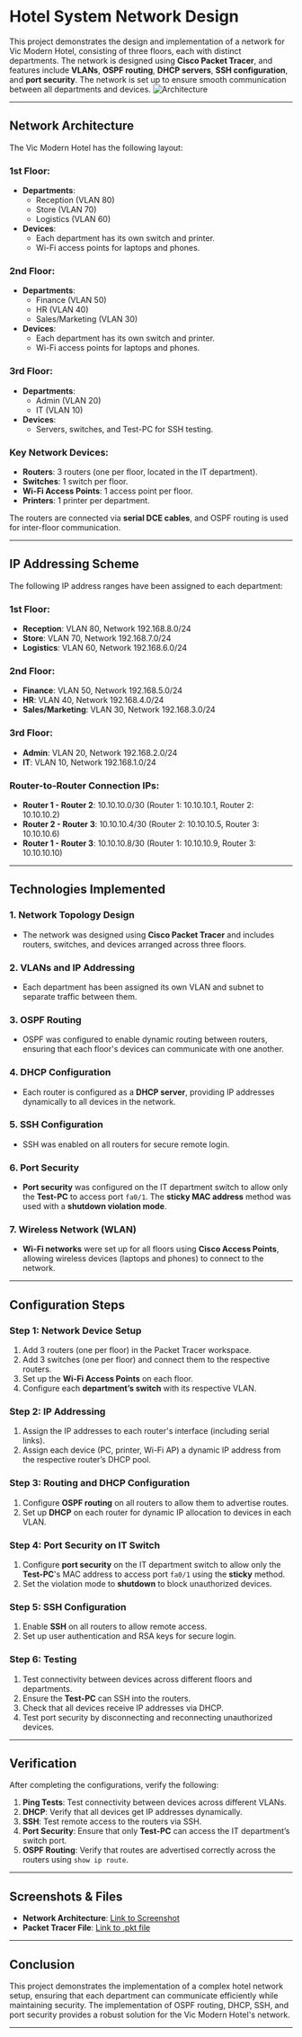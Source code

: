 
# Hotel System Network Design 


This project demonstrates the design and implementation of a network for Vic Modern Hotel, consisting of three floors, each with distinct departments. The network is designed using **Cisco Packet Tracer**, and features include **VLANs**, **OSPF routing**, **DHCP servers**, **SSH configuration**, and **port security**. The network is set up to ensure smooth communication between all departments and devices.
![Architecture](1.png)

---

## Network Architecture

The Vic Modern Hotel has the following layout:

### 1st Floor:
- **Departments**:
  - Reception (VLAN 80)
  - Store (VLAN 70)
  - Logistics (VLAN 60)
- **Devices**:
  - Each department has its own switch and printer.
  - Wi-Fi access points for laptops and phones.
  
### 2nd Floor:
- **Departments**:
  - Finance (VLAN 50)
  - HR (VLAN 40)
  - Sales/Marketing (VLAN 30)
- **Devices**:
  - Each department has its own switch and printer.
  - Wi-Fi access points for laptops and phones.

### 3rd Floor:
- **Departments**:
  - Admin (VLAN 20)
  - IT (VLAN 10)
- **Devices**:
  - Servers, switches, and Test-PC for SSH testing.

### Key Network Devices:
- **Routers**: 3 routers (one per floor, located in the IT department).
- **Switches**: 1 switch per floor.
- **Wi-Fi Access Points**: 1 access point per floor.
- **Printers**: 1 printer per department.
  
The routers are connected via **serial DCE cables**, and OSPF routing is used for inter-floor communication.

---

## IP Addressing Scheme

The following IP address ranges have been assigned to each department:

### 1st Floor:
- **Reception**: VLAN 80, Network 192.168.8.0/24
- **Store**: VLAN 70, Network 192.168.7.0/24
- **Logistics**: VLAN 60, Network 192.168.6.0/24

### 2nd Floor:
- **Finance**: VLAN 50, Network 192.168.5.0/24
- **HR**: VLAN 40, Network 192.168.4.0/24
- **Sales/Marketing**: VLAN 30, Network 192.168.3.0/24

### 3rd Floor:
- **Admin**: VLAN 20, Network 192.168.2.0/24
- **IT**: VLAN 10, Network 192.168.1.0/24

### Router-to-Router Connection IPs:
- **Router 1 - Router 2**: 10.10.10.0/30 (Router 1: 10.10.10.1, Router 2: 10.10.10.2)
- **Router 2 - Router 3**: 10.10.10.4/30 (Router 2: 10.10.10.5, Router 3: 10.10.10.6)
- **Router 1 - Router 3**: 10.10.10.8/30 (Router 1: 10.10.10.9, Router 3: 10.10.10.10)

---

## Technologies Implemented

### 1. **Network Topology Design**
- The network was designed using **Cisco Packet Tracer** and includes routers, switches, and devices arranged across three floors.
  
### 2. **VLANs and IP Addressing**
- Each department has been assigned its own VLAN and subnet to separate traffic between them.
  
### 3. **OSPF Routing**
- OSPF was configured to enable dynamic routing between routers, ensuring that each floor's devices can communicate with one another.
  
### 4. **DHCP Configuration**
- Each router is configured as a **DHCP server**, providing IP addresses dynamically to all devices in the network.
  
### 5. **SSH Configuration**
- SSH was enabled on all routers for secure remote login.

### 6. **Port Security**
- **Port security** was configured on the IT department switch to allow only the **Test-PC** to access port `fa0/1`. The **sticky MAC address** method was used with a **shutdown violation mode**.

### 7. **Wireless Network (WLAN)**
- **Wi-Fi networks** were set up for all floors using **Cisco Access Points**, allowing wireless devices (laptops and phones) to connect to the network.

---

## Configuration Steps

### Step 1: **Network Device Setup**
1. Add 3 routers (one per floor) in the Packet Tracer workspace.
2. Add 3 switches (one per floor) and connect them to the respective routers.
3. Set up the **Wi-Fi Access Points** on each floor.
4. Configure each **department’s switch** with its respective VLAN.

### Step 2: **IP Addressing**
1. Assign the IP addresses to each router's interface (including serial links).
2. Assign each device (PC, printer, Wi-Fi AP) a dynamic IP address from the respective router’s DHCP pool.

### Step 3: **Routing and DHCP Configuration**
1. Configure **OSPF routing** on all routers to allow them to advertise routes.
2. Set up **DHCP** on each router for dynamic IP allocation to devices in each VLAN.
  
### Step 4: **Port Security on IT Switch**
1. Configure **port security** on the IT department switch to allow only the **Test-PC**'s MAC address to access port `fa0/1` using the **sticky** method.
2. Set the violation mode to **shutdown** to block unauthorized devices.

### Step 5: **SSH Configuration**
1. Enable **SSH** on all routers to allow remote access.
2. Set up user authentication and RSA keys for secure login.

### Step 6: **Testing**
1. Test connectivity between devices across different floors and departments.
2. Ensure the **Test-PC** can SSH into the routers.
3. Check that all devices receive IP addresses via DHCP.
4. Test port security by disconnecting and reconnecting unauthorized devices.

---

## Verification

After completing the configurations, verify the following:

1. **Ping Tests**: Test connectivity between devices across different VLANs.
2. **DHCP**: Verify that all devices get IP addresses dynamically.
3. **SSH**: Test remote access to the routers via SSH.
4. **Port Security**: Ensure that only **Test-PC** can access the IT department’s switch port.
5. **OSPF Routing**: Verify that routes are advertised correctly across the routers using `show ip route`.

---

## Screenshots & Files

- **Network Architecture**: [Link to Screenshot ](1.png)
- **Packet Tracer File**: [Link to .pkt file](P3_Hotel_System_Network.pkt)
---

## Conclusion

This project demonstrates the implementation of a complex hotel network setup, ensuring that each department can communicate efficiently while maintaining security. The implementation of OSPF routing, DHCP, SSH, and port security provides a robust solution for the Vic Modern Hotel's network.

---

